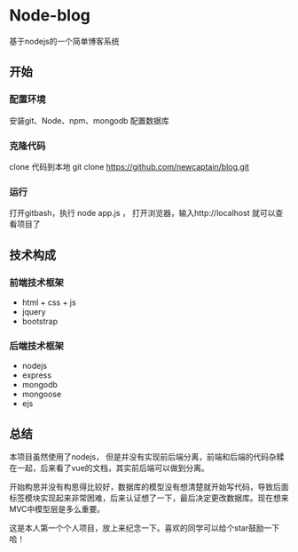 # Node-blog
基于nodejs的一个简单博客系统
## 开始
### 配置环境
安装git、Node、npm、mongodb
配置数据库
### 克隆代码
clone 代码到本地    git clone https://github.com/newcaptain/blog.git
### 运行
打开gitbash，执行  node app.js ， 打开浏览器，输入http://localhost 就可以查看项目了
## 技术构成
### 前端技术框架
* html + css + js
* jquery 
* bootstrap
### 后端技术框架
* nodejs
* express
* mongodb
* mongoose
* ejs
## 总结

本项目虽然使用了nodejs， 但是并没有实现前后端分离，前端和后端的代码杂糅在一起，后来看了vue的文档，其实前后端可以做到分离。

开始构思并没有构思得比较好，数据库的模型没有想清楚就开始写代码，导致后面标签模块实现起来非常困难，后来认证想了一下，最后决定更改数据库。现在想来MVC中模型层是多么重要。

这是本人第一个个人项目，放上来纪念一下。喜欢的同学可以给个star鼓励一下哈！
